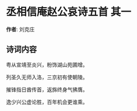 # 丞相信庵赵公哀诗五首  其一

**作者**: 刘克庄

## 诗词内容

粤从宣靖至炎兴，粉饰湖山苑圃增。

列圣久无师入洛，三京初有使朝陵。

摧锋指日酋传首，返旆终身气拂膺。

逸少兴公虚论胜，百年机会更谁乘。

